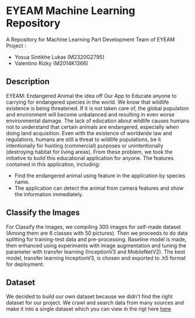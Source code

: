 # EYEAM Machine Learning Repository

A Repository for Machine Learning Part Development Team of EYEAM Project :
- Yosua Sintikhe Lukas (M2320G2795)
- Valentino Rizky (M2014K1366)

Description
--
EYEAM:  Endangered Animal the idea off Our App to Educate anyone to carrying for endangered species in the world. We know that wildlife existence is being threatened. If it is not taken care of, the global population and environment will become unbalanced and resulting in even worse environmental damage. The lack of education about wildlife causes humans not to understand that certain animals are endangered, especially when doing land acquisition. Even with the existence of worldwide law and regulations, humans are still a threat to wildlife populations, be it intentionally for hunting (commercial) purposes or unintentionally (destroying habitat for living areas). From these problem, we took the initiative to build this educational application for anyone. The features contained in this application, including:

- Find the endangered animal using feature in the application by species name.
- The application can detect the animal from camera features and show the information immediately.

Classify the Images
--
For Classify the Images, we compiling 300 images for self-made dataset (Among them are 6 classes with 50 pictures). Then we proceeds to do data splitting for training-test data and pre-processing. Baseline model is made, then enhanced using experiments with image augmentation and tuning the parameter with transfer learning (InceptionV3 and MobileNetV2). The best model, transfer learning InceptionV3, is chosen and exported to .h5 format for deployment.

Dataset
--
We decided to build our own dataset because we didn't find the right dataset for our project. We crawl and search data from many sources and make it into a single dataset which you can view in the rigt here <a href="https://github.com/EYEAM-Bangkit/Machine-Learning/tree/main/EYEAM%20Image%20Data">here</a>
